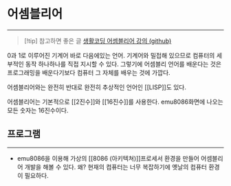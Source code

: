 # 어셈블리어
---
> [!tip] 참고하면 좋은 글
> [생활코딩 어셈블리어 강의 (github)](https://github.com/gurugio/book_assembly_8086_ko)

0과 1로 이루어진 기계어 바로 다음에있는 언어.
기계어와 밀접해 있으므로 컴퓨터의 세부적인 동작 하나하나를 직접 지시할 수 있다. 그렇기에 어셈블리 언어를 배운다는 것은 프로그래밍을 배운다기보다 컴퓨터 그 자체를 배우는 것에 가깝다.

어셈블리어와는 완전히 반대로 완전히 추상적인 언어인 [[LISP]]도 있다.

어셈블리어는 기본적으로 [[2진수]]와 [[16진수]]를 사용한다.
	emu8086화면에 나오는 모든 숫자는 16진수이다.


## 프로그램
---
- emu8086을 이용해 가상의 [[8086 (아키텍쳐)]]프로세서 환경을 만들어 어셈블리어 개발을 해볼 수 있다.
	왜? 현재의 컴퓨터는 너무 복잡하기에 옛날의 컴퓨터 환경이 필요하다.